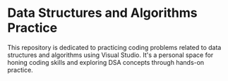 

# Data Structures and Algorithms Practice
This repository is dedicated to practicing coding problems related to data structures and algorithms using Visual Studio. It's a personal space for honing coding skills and exploring DSA concepts through hands-on practice.
